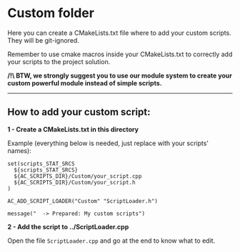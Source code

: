 # Custom folder

Here you can create a CMakeLists.txt file where to add your custom scripts.
They will be git-ignored.

Remember to use cmake macros inside your CMakeLists.txt to correctly add your scripts to the project solution.

**/!\ BTW, we strongly suggest you to use our module system to create your custom powerful module instead of simple scripts.**

---------------------------

## How to add your custom script:

**1 - Create a CMakeLists.txt in this directory**

Example (everything below is needed, just replace with your scripts' names):

```
set(scripts_STAT_SRCS
  ${scripts_STAT_SRCS}
  ${AC_SCRIPTS_DIR}/Custom/your_script.cpp
  ${AC_SCRIPTS_DIR}/Custom/your_script.h
)

AC_ADD_SCRIPT_LOADER("Custom" "ScriptLoader.h")

message("  -> Prepared: My custom scripts")
```

**2 - Add the script to ../ScriptLoader.cpp**

Open the file `ScriptLoader.cpp` and go at the end to know what to edit.
